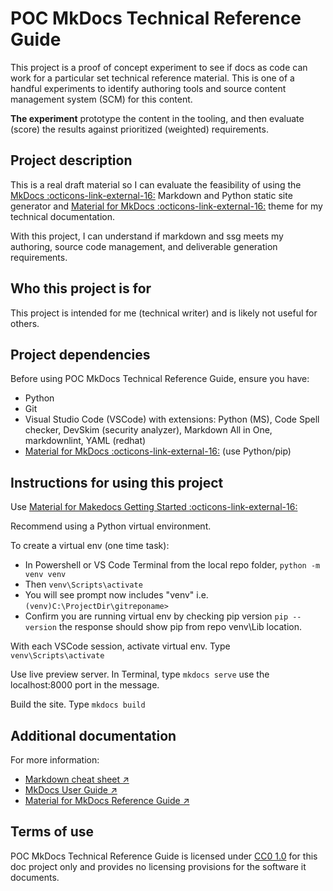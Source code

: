 # POC MkDocs Technical Reference Guide

This project is a proof of concept experiment to see if docs as code can work for a particular set technical reference material.
This is one of a handful experiments to identify authoring tools and source content management system (SCM) for this content.

**The experiment** prototype the content in the tooling, and then evaluate (score) the results against prioritized (weighted) requirements.

## Project description

This is a real draft material so I can evaluate the feasibility of using the [MkDocs :octicons-link-external-16:](http://www.mkdocs.org/) Markdown and Python static site generator and [Material for MkDocs :octicons-link-external-16:](https://squidfunk.github.io/mkdocs-material/) theme for my technical documentation.

With this project, I can understand if markdown and ssg meets my authoring, source code management, and deliverable generation requirements.

## Who this project is for

This project is intended for me (technical writer) and is likely not useful for others.

## Project dependencies

Before using POC MkDocs Technical Reference Guide, ensure you have:

* Python
* Git
* Visual Studio Code (VSCode) with extensions: Python (MS), Code Spell checker, DevSkim (security analyzer), Markdown All in One, markdownlint, YAML (redhat)
* [Material for MkDocs :octicons-link-external-16:](https://squidfunk.github.io/mkdocs-material/getting-started/) (use Python/pip)

## Instructions for using this project

Use [Material for Makedocs Getting Started :octicons-link-external-16:](https://squidfunk.github.io/mkdocs-material/getting-started/)

Recommend using a Python virtual environment.

To create a virtual env (one time task):

* In Powershell or VS Code Terminal from the local repo folder, `python -m venv venv`
* Then `venv\Scripts\activate`
* You will see prompt now includes "venv" i.e. `(venv)C:\ProjectDir\gitreponame>`
* Confirm you are running virtual env by checking pip version `pip --version` the response should show pip from repo venv\Lib location.

With each VSCode session, activate virtual env. Type `venv\Scripts\activate`

Use live preview server. In Terminal, type `mkdocs serve` use the localhost:8000 port in the message.

Build the site. Type `mkdocs build`

## Additional documentation

For more information:

* [Markdown cheat sheet ↗](https://www.markdownguide.org/cheat-sheet/)
* [MkDocs User Guide ↗](https://www.mkdocs.org/user-guide/)
* [Material for MkDocs Reference Guide ↗](https://squidfunk.github.io/mkdocs-material/reference/)

## Terms of use

POC MkDocs Technical Reference Guide is licensed under [CC0 1.0](LICENSE) for this doc project only and provides no licensing provisions for the software it documents.
